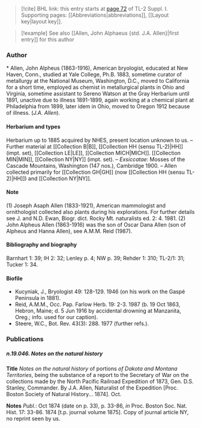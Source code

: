 > [!cite] BHL link: this entry starts at [page 72](https://www.biodiversitylibrary.org/item/103858#page/84/mode/1up) of TL-2 Suppl. I.
> Supporting pages: [[Abbreviations|abbreviations]], [[Layout key|layout key]].

> [!example] See also [[Allen, John Alphaeus {std. J.A. Allen}|first entry]] for this author

### Author

\* Allen, John Alpheus (1863-1916), American bryologist, educated at New Haven, Conn., studied at Yale College, Ph.B. 1883, sometime curator of metallurgy at the National Museum, Washington, D.C., moved to California for a short time, employed as chemist in metallurgical plants in Ohio and Virginia, sometime assistant to Sereno Watson at the Gray Herbarium until 1891, unactive due to illness 1891-1899, again working at a chemical plant at Philadelphia from 1899, later idem in Ohio, moved to Oregon 1912 because of illness. (*J.A. Allen*).

#### Herbarium and types

Herbarium up to 1885 acquired by NHES, present location unknown to us. – Further material at [[Collection B|B]], [[Collection HH (sensu TL-2)|HH]] (impt. set), [[Collection LE|LE]], [[Collection MICH|MICH]]. [[Collection MIN|MIN]], [[Collection NY|NY]] (impt. set). – *Exsiccatae*: Mosses of the Cascade Mountains, Washington (147 nos.), Cambridge 1900. – Allen collected primarily for [[Collection GH|GH]] (now [[Collection HH (sensu TL-2)|HH]]) and [[Collection NY|NY]].

#### Note

(1) Joseph Asaph Allen (1833-1921), American mammologist and ornithologist collected also plants during his explorations. For further details see J. and N.D. Ewan, Biogr. dict. Rocky Mt. naturalists ed. 2: 4. 1981.
(2) John Alpheus Allen (1863-1916) was the son of Oscar Dana Allen (son of Alpheus and Hanna Allen), see A.M.M. Reid (1987).

#### Bibliography and biography

Barnhart 1: 39; IH 2: 32; Lenley p. 4; NW p. 39; Rehder 1: 310; TL-2/1: 31; Tucker 1: 34.

#### Biofile

- Kucyniak, J., Bryologist 49: 128-129. 1946 (on his work on the Gaspé Peninsula in 1881).
- Reid, A.M.M., Occ. Pap. Farlow Herb. 19: 2-3. 1987 (b. 19 Oct 1863, Hebron, Maine; d. 5 Jun 1916 by accidental drowning at Manzanita, Oreg.; info. used for our caption).
- Steere, W.C., Bot. Rev. 43(3): 288. 1977 (further refs.).

### Publications

##### n.19.046. Notes on the natural history

**Title**
*Notes on the natural history* of portions *of Dakota and Montana Territories*, being the substance of a report to the Secretary of War on the collections made by the North Pacific Railroad Expedition of 1873, Gen. D.S. Stanley, Commander. By J.A. Allen, Naturalist of the Expedition \[Proc. Boston Society of Natural History... 1874\]. Oct.

**Notes**
*Publ*.: Oct 1874 (date on p. 33), p. 33-86, *in* Proc. Boston Soc. Nat. Hist. 17: 33-86. 1874 \[t.p. journal volume 1875\]. Copy of journal article NY, no reprint seen by us.

